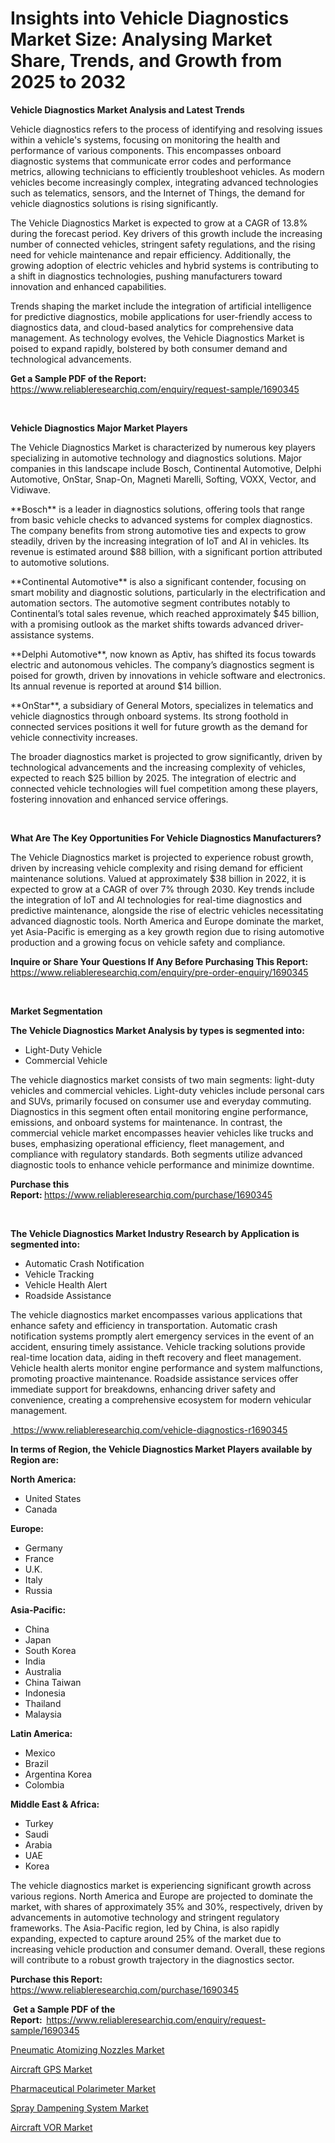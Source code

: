 <p><h1>Insights into Vehicle Diagnostics Market Size: Analysing Market Share, Trends, and Growth from 2025 to 2032</h1></p><p><strong>Vehicle Diagnostics Market Analysis and Latest Trends</strong></p>
<p><p>Vehicle diagnostics refers to the process of identifying and resolving issues within a vehicle's systems, focusing on monitoring the health and performance of various components. This encompasses onboard diagnostic systems that communicate error codes and performance metrics, allowing technicians to efficiently troubleshoot vehicles. As modern vehicles become increasingly complex, integrating advanced technologies such as telematics, sensors, and the Internet of Things, the demand for vehicle diagnostics solutions is rising significantly.</p><p>The Vehicle Diagnostics Market is expected to grow at a CAGR of 13.8% during the forecast period. Key drivers of this growth include the increasing number of connected vehicles, stringent safety regulations, and the rising need for vehicle maintenance and repair efficiency. Additionally, the growing adoption of electric vehicles and hybrid systems is contributing to a shift in diagnostics technologies, pushing manufacturers toward innovation and enhanced capabilities. </p><p>Trends shaping the market include the integration of artificial intelligence for predictive diagnostics, mobile applications for user-friendly access to diagnostics data, and cloud-based analytics for comprehensive data management. As technology evolves, the Vehicle Diagnostics Market is poised to expand rapidly, bolstered by both consumer demand and technological advancements.</p></p>
<p><strong>Get a Sample PDF of the Report:&nbsp;</strong> <a href="https://www.reliableresearchiq.com/enquiry/request-sample/1690345?utm_campaign=1159&utm_medium=2&utm_source=Github&utm_content=ia&utm_term=30032025&utm_id=vehicle-diagnostics">https://www.reliableresearchiq.com/enquiry/request-sample/1690345</a></p>
<p>&nbsp;</p>
<p><strong>Vehicle Diagnostics Major Market Players</strong></p>
<p><p>The Vehicle Diagnostics Market is characterized by numerous key players specializing in automotive technology and diagnostics solutions. Major companies in this landscape include Bosch, Continental Automotive, Delphi Automotive, OnStar, Snap-On, Magneti Marelli, Softing, VOXX, Vector, and Vidiwave.</p><p>**Bosch** is a leader in diagnostics solutions, offering tools that range from basic vehicle checks to advanced systems for complex diagnostics. The company benefits from strong automotive ties and expects to grow steadily, driven by the increasing integration of IoT and AI in vehicles. Its revenue is estimated around $88 billion, with a significant portion attributed to automotive solutions.</p><p>**Continental Automotive** is also a significant contender, focusing on smart mobility and diagnostic solutions, particularly in the electrification and automation sectors. The automotive segment contributes notably to Continental’s total sales revenue, which reached approximately $45 billion, with a promising outlook as the market shifts towards advanced driver-assistance systems.</p><p>**Delphi Automotive**, now known as Aptiv, has shifted its focus towards electric and autonomous vehicles. The company’s diagnostics segment is poised for growth, driven by innovations in vehicle software and electronics. Its annual revenue is reported at around $14 billion.</p><p>**OnStar**, a subsidiary of General Motors, specializes in telematics and vehicle diagnostics through onboard systems. Its strong foothold in connected services positions it well for future growth as the demand for vehicle connectivity increases.</p><p>The broader diagnostics market is projected to grow significantly, driven by technological advancements and the increasing complexity of vehicles, expected to reach $25 billion by 2025. The integration of electric and connected vehicle technologies will fuel competition among these players, fostering innovation and enhanced service offerings.</p></p>
<p>&nbsp;</p>
<p><strong>What Are The Key Opportunities For Vehicle Diagnostics Manufacturers?</strong></p>
<p><p>The Vehicle Diagnostics market is projected to experience robust growth, driven by increasing vehicle complexity and rising demand for efficient maintenance solutions. Valued at approximately $38 billion in 2022, it is expected to grow at a CAGR of over 7% through 2030. Key trends include the integration of IoT and AI technologies for real-time diagnostics and predictive maintenance, alongside the rise of electric vehicles necessitating advanced diagnostic tools. North America and Europe dominate the market, yet Asia-Pacific is emerging as a key growth region due to rising automotive production and a growing focus on vehicle safety and compliance.</p></p>
<p><strong>Inquire or Share Your Questions If Any Before Purchasing This Report:</strong> <a href="https://www.reliableresearchiq.com/enquiry/pre-order-enquiry/1690345?utm_campaign=1159&utm_medium=2&utm_source=Github&utm_content=ia&utm_term=30032025&utm_id=vehicle-diagnostics">https://www.reliableresearchiq.com/enquiry/pre-order-enquiry/1690345</a></p>
<p>&nbsp;</p>
<p><strong>Market Segmentation</strong></p>
<p><strong>The Vehicle Diagnostics Market Analysis by types is segmented into:</strong></p>
<p><ul><li>Light-Duty Vehicle</li><li>Commercial Vehicle</li></ul></p>
<p><p>The vehicle diagnostics market consists of two main segments: light-duty vehicles and commercial vehicles. Light-duty vehicles include personal cars and SUVs, primarily focused on consumer use and everyday commuting. Diagnostics in this segment often entail monitoring engine performance, emissions, and onboard systems for maintenance. In contrast, the commercial vehicle market encompasses heavier vehicles like trucks and buses, emphasizing operational efficiency, fleet management, and compliance with regulatory standards. Both segments utilize advanced diagnostic tools to enhance vehicle performance and minimize downtime.</p></p>
<p><strong>Purchase this Report:&nbsp;</strong><a href="https://www.reliableresearchiq.com/purchase/1690345?utm_campaign=1159&utm_medium=2&utm_source=Github&utm_content=ia&utm_term=30032025&utm_id=vehicle-diagnostics">https://www.reliableresearchiq.com/purchase/1690345</a></p>
<p>&nbsp;</p>
<p><strong>The Vehicle Diagnostics Market Industry Research by Application is segmented into:</strong></p>
<p><ul><li>Automatic Crash Notification</li><li>Vehicle Tracking</li><li>Vehicle Health Alert</li><li>Roadside Assistance</li></ul></p>
<p><p>The vehicle diagnostics market encompasses various applications that enhance safety and efficiency in transportation. Automatic crash notification systems promptly alert emergency services in the event of an accident, ensuring timely assistance. Vehicle tracking solutions provide real-time location data, aiding in theft recovery and fleet management. Vehicle health alerts monitor engine performance and system malfunctions, promoting proactive maintenance. Roadside assistance services offer immediate support for breakdowns, enhancing driver safety and convenience, creating a comprehensive ecosystem for modern vehicular management.</p></p>
<p><a href="https://www.reliableresearchiq.com/vehicle-diagnostics-r1690345?utm_campaign=1159&utm_medium=2&utm_source=Github&utm_content=ia&utm_term=30032025&utm_id=vehicle-diagnostics">&nbsp;https://www.reliableresearchiq.com/vehicle-diagnostics-r1690345</a></p>
<p><strong>In terms of Region, the Vehicle Diagnostics Market Players available by Region are:</strong></p>
<p>
    <p> <strong> North America: </strong>
        <ul>
            <li>United States</li>
            <li>Canada</li>
        </ul>
        </p> 
    <p> <strong> Europe: </strong>
        <ul>
            <li>Germany</li>
            <li>France</li>
            <li>U.K.</li>
            <li>Italy</li>
            <li>Russia</li>
        </ul>
        </p> 
    <p> <strong> Asia-Pacific: </strong>
        <ul>
            <li>China</li>
            <li>Japan</li>
            <li>South Korea</li>
            <li>India</li>
            <li>Australia</li>
            <li>China Taiwan</li>
            <li>Indonesia</li>
            <li>Thailand</li>
            <li>Malaysia</li>
        </ul>
        </p> 
    <p> <strong> Latin America: </strong>
        <ul>
            <li>Mexico</li>
            <li>Brazil</li>
            <li>Argentina Korea</li>
            <li>Colombia</li>
        </ul>
        </p> 
    <p> <strong> Middle East & Africa: </strong>
        <ul>
            <li>Turkey</li>
            <li>Saudi</li>
            <li>Arabia</li>
            <li>UAE</li>
            <li>Korea</li>
        </ul>
    </p>
    </p>
<p><p>The vehicle diagnostics market is experiencing significant growth across various regions. North America and Europe are projected to dominate the market, with shares of approximately 35% and 30%, respectively, driven by advancements in automotive technology and stringent regulatory frameworks. The Asia-Pacific region, led by China, is also rapidly expanding, expected to capture around 25% of the market due to increasing vehicle production and consumer demand. Overall, these regions will contribute to a robust growth trajectory in the diagnostics sector.</p></p>
<p><strong>Purchase this Report: </strong><a href="https://www.reliableresearchiq.com/purchase/1690345?utm_campaign=1159&utm_medium=2&utm_source=Github&utm_content=ia&utm_term=30032025&utm_id=vehicle-diagnostics">https://www.reliableresearchiq.com/purchase/1690345</a></p>
<p>&nbsp;<strong>Get a Sample PDF of the Report:&nbsp;&nbsp;</strong><a href="https://www.reliableresearchiq.com/enquiry/request-sample/1690345?utm_campaign=1159&utm_medium=2&utm_source=Github&utm_content=ia&utm_term=30032025&utm_id=vehicle-diagnostics">https://www.reliableresearchiq.com/enquiry/request-sample/1690345</a></p>
<p><strong></strong></p>
<p><p><a href="https://www.linkedin.com/pulse/pneumatic-atomizing-nozzles-market-trends-drivers-forecasted-uqy4e?utm_campaign=1159&utm_medium=2&utm_source=Github&utm_content=ia&utm_term=30032025&utm_id=vehicle-diagnostics">Pneumatic Atomizing Nozzles Market</a></p><p><a href="https://github.com/yosenadhler/Market-Research-Report-List-1/blob/main/aircraft-gps-market.md?utm_campaign=1159&utm_medium=2&utm_source=Github&utm_content=ia&utm_term=30032025&utm_id=vehicle-diagnostics">Aircraft GPS Market</a></p><p><a href="https://www.linkedin.com/pulse/pharmaceutical-polarimeter-market-report-in-depth-trends-8m6me?utm_campaign=1159&utm_medium=2&utm_source=Github&utm_content=ia&utm_term=30032025&utm_id=vehicle-diagnostics">Pharmaceutical Polarimeter Market</a></p><p><a href="https://www.linkedin.com/pulse/understanding-spray-dampening-system-market-competitor-analysis-ujdje?utm_campaign=1159&utm_medium=2&utm_source=Github&utm_content=ia&utm_term=30032025&utm_id=vehicle-diagnostics">Spray Dampening System Market</a></p><p><a href="https://github.com/achilekirwan/Market-Research-Report-List-1/blob/main/aircraft-vor-market.md?utm_campaign=1159&utm_medium=2&utm_source=Github&utm_content=ia&utm_term=30032025&utm_id=vehicle-diagnostics">Aircraft VOR Market</a></p></p>